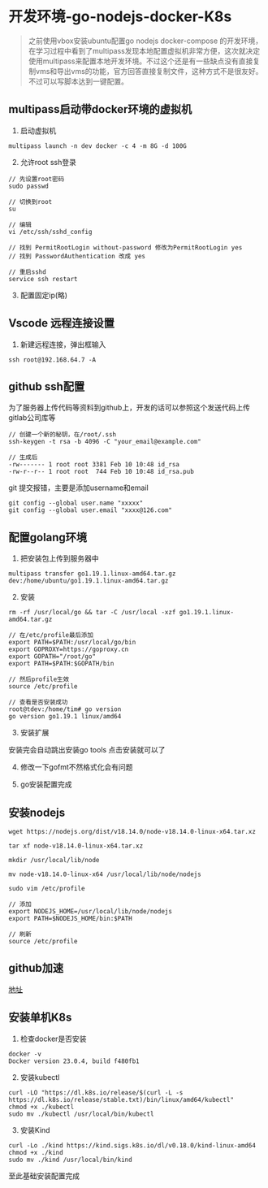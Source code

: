 # 开发环境-go-nodejs-docker-K8s

> 之前使用vbox安装ubuntu配置go nodejs docker-compose 的开发环境，在学习过程中看到了multipass发现本地配置虚拟机非常方便，这次就决定使用multipass来配置本地开发环境。不过这个还是有一些缺点没有直接复制vms和导出vms的功能，官方回答直接复制文件，这种方式不是很友好。不过可以写脚本达到一键配置。

## multipass启动带docker环境的虚拟机

1. 启动虚拟机
```
multipass launch -n dev docker -c 4 -m 8G -d 100G
```

2. 允许root ssh登录
```
// 先设置root密码
sudo passwd

// 切换到root
su

// 编辑
vi /etc/ssh/sshd_config

// 找到 PermitRootLogin without-password 修改为PermitRootLogin yes
// 找到 PasswordAuthentication 改成 yes

// 重启sshd
service ssh restart
```
3. 配置固定ip(略)

## Vscode 远程连接设置

1. 新建远程连接，弹出框输入
```
ssh root@192.168.64.7 -A
```

## github ssh配置
为了服务器上传代码等资料到github上，开发的话可以参照这个发送代码上传gitlab公司库等

```
// 创建一个新的秘钥，在/root/.ssh
ssh-keygen -t rsa -b 4096 -C "your_email@example.com"

// 生成后
-rw------- 1 root root 3381 Feb 10 10:48 id_rsa
-rw-r--r-- 1 root root  744 Feb 10 10:48 id_rsa.pub
```

git 提交报错，主要是添加username和email

```
git config --global user.name "xxxxx"
git config --global user.email "xxxx@126.com"
```

## 配置golang环境

1. 把安装包上传到服务器中
```
multipass transfer go1.19.1.linux-amd64.tar.gz dev:/home/ubuntu/go1.19.1.linux-amd64.tar.gz
```

2. 安装
```
rm -rf /usr/local/go && tar -C /usr/local -xzf go1.19.1.linux-amd64.tar.gz

// 在/etc/profile最后添加
export PATH=$PATH:/usr/local/go/bin
export GOPROXY=https://goproxy.cn
export GOPATH="/root/go"
export PATH=$PATH:$GOPATH/bin

// 然后profile生效
source /etc/profile

// 查看是否安装成功
root@tdev:/home/tim# go version
go version go1.19.1 linux/amd64

```
3. 安装扩展

安装完会自动跳出安装go tools 点击安装就可以了

4. 修改一下gofmt不然格式化会有问题

5. go安装配置完成

## 安装nodejs
```
wget https://nodejs.org/dist/v18.14.0/node-v18.14.0-linux-x64.tar.xz

tar xf node-v18.14.0-linux-x64.tar.xz

mkdir /usr/local/lib/node

mv node-v18.14.0-linux-x64 /usr/local/lib/node/nodejs

sudo vim /etc/profile

// 添加
export NODEJS_HOME=/usr/local/lib/node/nodejs
export PATH=$NODEJS_HOME/bin:$PATH

// 刷新
source /etc/profile
```
## github加速
[地址](https://ghproxy.com/)

## 安装单机K8s

1. 检查docker是否安装
```
docker -v
Docker version 23.0.4, build f480fb1
```

2. 安装kubectl
```
curl -LO "https://dl.k8s.io/release/$(curl -L -s https://dl.k8s.io/release/stable.txt)/bin/linux/amd64/kubectl"
chmod +x ./kubectl
sudo mv ./kubectl /usr/local/bin/kubectl
```
3. 安装Kind
```
curl -Lo ./kind https://kind.sigs.k8s.io/dl/v0.18.0/kind-linux-amd64
chmod +x ./kind
sudo mv ./kind /usr/local/bin/kind
```

至此基础安装配置完成